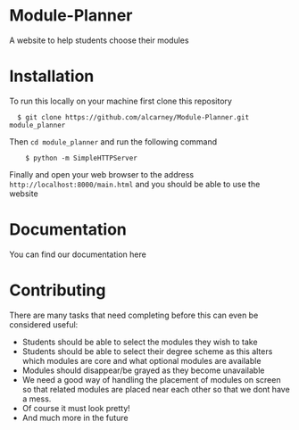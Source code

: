 Module-Planner
==============

A website to help students choose their modules

Installation
============

To run this locally on your machine first clone this repository

```
  $ git clone https://github.com/alcarney/Module-Planner.git module_planner
```

Then ```cd module_planner``` and run the following command
```
    $ python -m SimpleHTTPServer
```

Finally and open your web browser to the address ```http://localhost:8000/main.html```
and you should be able to use the website


Documentation
=============

You can find our documentation here

Contributing
============

There are many tasks that need completing before this can even be considered useful:

  - Students should be able to select the modules they wish to take
  - Students should be able to select their degree scheme as this alters which
    modules are core and what optional modules are available
  - Modules should disappear/be grayed as they become unavailable
  - We need a good way of handling the placement of modules on screen 
    so that related modules are placed near each other so that we dont have a mess.
  - Of course it must look pretty!
  - And much more in the future
